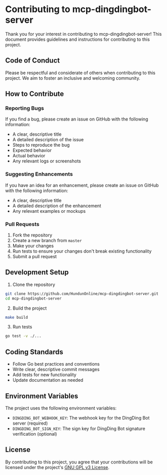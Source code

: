 # Contributing to mcp-dingdingbot-server

Thank you for your interest in contributing to mcp-dingdingbot-server! This document provides guidelines and instructions for contributing to this project.

## Code of Conduct

Please be respectful and considerate of others when contributing to this project. We aim to foster an inclusive and welcoming community.

## How to Contribute

### Reporting Bugs

If you find a bug, please create an issue on GitHub with the following information:

- A clear, descriptive title
- A detailed description of the issue
- Steps to reproduce the bug
- Expected behavior
- Actual behavior
- Any relevant logs or screenshots

### Suggesting Enhancements

If you have an idea for an enhancement, please create an issue on GitHub with the following information:

- A clear, descriptive title
- A detailed description of the enhancement
- Any relevant examples or mockups

### Pull Requests

1. Fork the repository
2. Create a new branch from `master`
3. Make your changes
4. Run tests to ensure your changes don't break existing functionality
5. Submit a pull request

## Development Setup

1. Clone the repository
```bash
git clone https://github.com/HundunOnline/mcp-dingdingbot-server.git
cd mcp-dingdingbot-server
```

2. Build the project
```bash
make build
```

3. Run tests
```bash
go test -v ./...
```

## Coding Standards

- Follow Go best practices and conventions
- Write clear, descriptive commit messages
- Add tests for new functionality
- Update documentation as needed

## Environment Variables

The project uses the following environment variables:

- `DINGDING_BOT_WEBHOOK_KEY`: The webhook key for the DingDing Bot server (required)
- `DINGDING_BOT_SIGN_KEY`: The sign key for DingDing Bot signature verification (optional)

## License

By contributing to this project, you agree that your contributions will be licensed under the project's [GNU GPL v3 License](COPYRIGHT).

